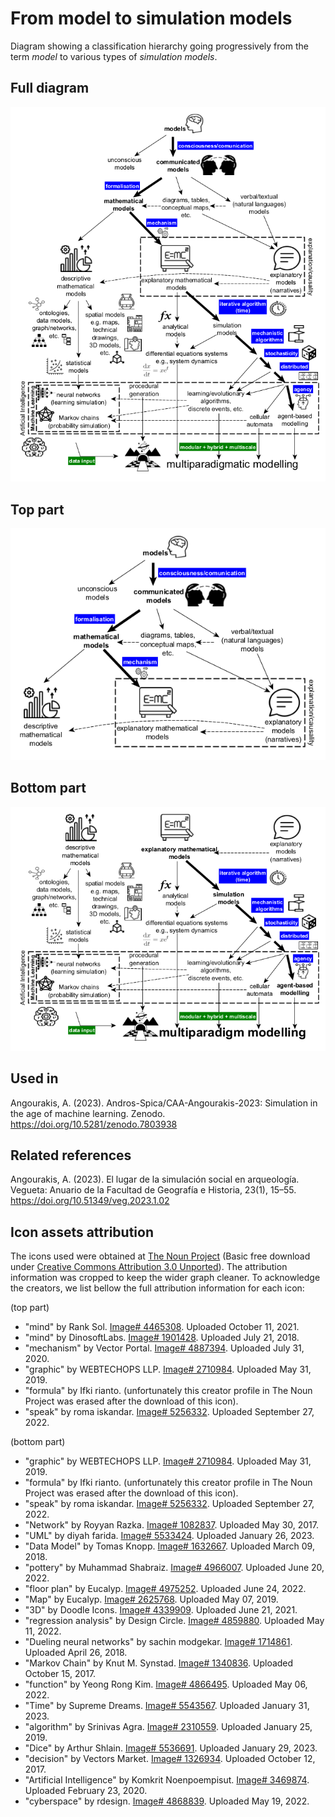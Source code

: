 # From model to simulation models

Diagram showing a classification hierarchy going progressively from the term *model* to various types of *simulation models*.

## Full diagram

![](from-model-to-simulation-models_full.png)

## Top part

![](from-model-to-simulation-models_p1.png)

## Bottom part

![](from-model-to-simulation-models_p2.png)

## Used in

Angourakis, A. (2023). Andros-Spica/CAA-Angourakis-2023: Simulation in the age of machine learning. Zenodo. https://doi.org/10.5281/zenodo.7803938

## Related references

Angourakis, A. (2023). El lugar de la simulación social en arqueología. Vegueta: Anuario de la Facultad de Geografía e Historia, 23(1), 15–55. https://doi.org/10.51349/veg.2023.1.02

## Icon assets attribution

The icons used were obtained at [The Noun Project](https://thenounproject.com/) (Basic free download under [Creative Commons Attribution 3.0 Unported](https://creativecommons.org/licenses/by/3.0/)). The attribution information was cropped to keep the wider graph cleaner. To acknowledge the creators, we list bellow the full attribution information for each icon:

(top part)
- "mind" by Rank Sol. [Image# 4465308](https://thenounproject.com/icon/mind-4465308/). Uploaded October 11, 2021. 
- "mind" by DinosoftLabs. [Image# 1901428](https://thenounproject.com/icon/mind-1901428/). Uploaded July 21, 2018.
- "mechanism" by Vector Portal. [Image# 4887394](https://thenounproject.com/icon/mechanism-4887394/). Uploaded July 31, 2020.
- "graphic" by WEBTECHOPS LLP. [Image# 2710984](https://thenounproject.com/icon/graphic-2710984/). Uploaded May 31, 2019.
- "formula" by Ifki rianto. (unfortunately this creator profile in The Noun Project was erased after the download of this icon). 
- "speak" by roma iskandar. [Image# 5256332](https://thenounproject.com/icon/speak-5256332/). Uploaded September 27, 2022.

(bottom part)
- "graphic" by WEBTECHOPS LLP. [Image# 2710984](https://thenounproject.com/icon/graphic-2710984/). Uploaded May 31, 2019.
- "formula" by Ifki rianto. (unfortunately this creator profile in The Noun Project was erased after the download of this icon). 
- "speak" by roma iskandar. [Image# 5256332](https://thenounproject.com/icon/speak-5256332/). Uploaded September 27, 2022.
- "Network" by Royyan Razka. [Image# 1082837](https://thenounproject.com/icon/network-1082837/). Uploaded May 30, 2017.
- "UML" by diyah farida. [Image# 5533424](https://thenounproject.com/icon/uml-5533424/). Uploaded January 26, 2023.
- "Data Model" by Tomas Knopp. [Image# 1632667](https://thenounproject.com/icon/data-model-1632667/). Uploaded March 09, 2018.
- "pottery" by Muhammad Shabraiz. [Image# 4966007](https://thenounproject.com/icon/pottery-4966007/). Uploaded June 20, 2022.
- "floor plan" by Eucalyp. [Image# 4975252](https://thenounproject.com/icon/floor-plan-4975252/). Uploaded June 24, 2022.
- "Map" by Eucalyp. [Image# 2625768](https://thenounproject.com/icon/map-2625768/). Uploaded May 07, 2019.
- "3D" by Doodle Icons. [Image# 4339909](https://thenounproject.com/icon/3d-4339909/). Uploaded June 21, 2021.
- "regression analysis" by Design Circle. [Image# 4859880](https://thenounproject.com/icon/regression-analysis-4859880/). Uploaded May 11, 2022.
- "Dueling neural networks" by sachin modgekar. [Image# 1714861](https://thenounproject.com/icon/dueling-neural-networks-1714861/). Uploaded April 26, 2018.
- "Markov Chain" by Knut M. Synstad. [Image# 1340836](https://thenounproject.com/icon/markov-chain-1340836/). Uploaded October 15, 2017.
- "function" by Yeong Rong Kim. [Image# 4866495](https://thenounproject.com/icon/function-4866495/). Uploaded May 06, 2022.
- "Time" by Supreme Dreams. [Image# 5543567](https://thenounproject.com/icon/time-5543567/). Uploaded January 31, 2023.
- "algorithm" by Srinivas Agra. [Image# 2310559](https://thenounproject.com/icon/algorithm-2310559/). Uploaded January 25, 2019.
- "Dice" by Arthur Shlain. [Image# 5536691](https://thenounproject.com/icon/dice-5536691/). Uploaded January 29, 2023.
- "decision" by Vectors Market. [Image# 1326934](https://thenounproject.com/icon/decision-1326934/). Uploaded October 12, 2017.
- "Artificial Intelligence" by Komkrit Noenpoempisut. [Image# 3469874](https://thenounproject.com/icon/artificial-intelligence-3469874/). Uploaded February 23, 2020.
- "cyberspace" by rdesign. [Image# 4868839](https://thenounproject.com/icon/cyberspace-4868839/). Uploaded May 19, 2022.
